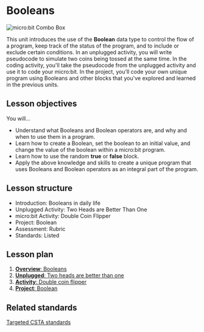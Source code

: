 # Booleans

![micro:bit Combo Box](/static/courses/csintro/booleans/cover.jpeg)

This unit introduces the use of the **Boolean** data type to control the flow of a program, keep track of the status of the program, and to include or exclude certain conditions. In an unplugged activity, you will write pseudocode to simulate two coins being tossed at the same time. In the coding activity, you'll take the pseudocode from the unplugged activity and use it to code your micro:bit. In the project, you'll code your own unique program using Booleans and other blocks that you've explored and learned in the previous units.

## Lesson objectives 
You will...

* Understand what Booleans and Boolean operators are, and why and when to use them in a program.
* Learn how to create a Boolean, set the boolean to an initial value, and change the value of the boolean within a micro:bit program.
* Learn how to use the random **true** or **false** block. 
* Apply the above knowledge and skills to create a unique program that uses Booleans and Boolean operators as an integral part of the program.

## Lesson structure
* Introduction: Booleans in daily life
* Unplugged Activity: Two Heads are Better Than One
* micro:bit Activity: Double Coin Flipper
* Project: Boolean
* Assessment: Rubric
* Standards: Listed

## Lesson plan

1. [**Overview**: Booleans](/test/courses/csintro/booleans/overview)
2. [**Unplugged**: Two heads are better than one](/test/courses/csintro/booleans/unplugged)
3. [**Activity**: Double coin flipper](/test/courses/csintro/booleans/activity)
4. [**Project**: Boolean](/test/courses/csintro/booleans/project)

## Related standards

[Targeted CSTA standards](/test/courses/csintro/booleans/standards)